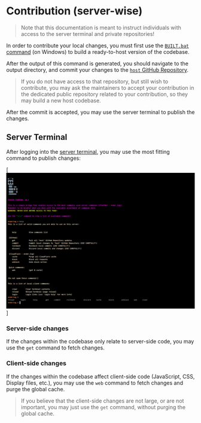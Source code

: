 # Contribution (server-wise)

> Note that this documentation is meant to instruct individuals with access to the server terminal and private repositories!

In order to contribute your local changes, you must first use the [`BUILT.bat` command](https://github.com/Ender-ing/render-activity/blob/main/BUILD/BUILD.bat) (on Windows) to build a ready-to-host version of the codebase.

After the output of this command is generated, you should navigate to the output directory, and commit your changes to the [`host` GitHub Repository](https://github.com/Ender-ing/host/).

> If you do not have access to that repository, but still wish to contribute, you may ask the maintainers to accept your contribution in the dedicated public repository related to your contribution, so they may build a new host codebase.

After the commit is accepted, you may use the server terminal to publish the changes.

## Server Terminal

After logging into the [server terminal](https://terminal.ender.ing/@secret/), you may use the most fitting command to publish changes:

[![Server Terminal](./images/terminal.png)]

### Server-side changes

If the changes within the codebase only relate to server-side code, you may use the `get` command to fetch changes.

### Client-side changes

If the changes within the codebase affect client-side code (JavaScript, CSS, Display files, etc.), you may use the `web` command to fetch changes and purge the global cache.

> If you believe that the client-side changes are not large, or are not important, you may just use the `get` command, without purging the global cache.

